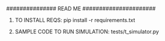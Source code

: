 ############### READ ME ######################

1. TO INSTALL REQS:
    pip install -r requirements.txt
   
2. SAMPLE CODE TO RUN SIMULATION:
    tests/t_simulator.py